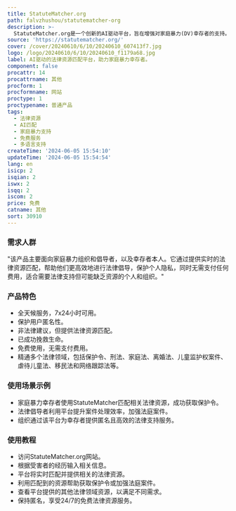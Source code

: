 ```yaml
---
title: StatuteMatcher.org
path: falvzhushou/statutematcher-org
description: >-
  StatuteMatcher.org是一个创新的AI驱动平台，旨在增强对家庭暴力(DV)幸存者的支持。该平台通过实时匹配受害者的经历与相关法规，提供法律资源，帮助获取保护令、加强法庭案件等。平台支持西班牙语，免费提供服务，已成功挽救生命。
source: 'https://statutematcher.org/'
cover: /cover/20240610/6/10/20240610_607413f7.jpg
logo: /logo/20240610/6/10/20240610_f1179a68.jpg
label: AI驱动的法律资源匹配平台，助力家庭暴力幸存者。
component: false
procattr: 14
procattrname: 其他
procform: 1
procformname: 网站
proctype: 1
proctypename: 普通产品
tags:
  - 法律资源
  - AI匹配
  - 家庭暴力支持
  - 免费服务
  - 多语言支持
createTime: '2024-06-05 15:54:10'
updateTime: '2024-06-05 15:54:54'
lang: en
isicp: 2
isqian: 2
iswx: 2
isqq: 2
iscom: 2
price: 免费
catname: 其他
sort: 30910
---
```




### 需求人群
"该产品主要面向家庭暴力组织和倡导者，以及幸存者本人。它通过提供实时的法律资源匹配，帮助他们更高效地进行法律倡导，保护个人隐私，同时无需支付任何费用，适合需要法律支持但可能缺乏资源的个人和组织。"

### 产品特色
* 全天候服务，7x24小时可用。
* 保护用户匿名性。
* 非法律建议，但提供法律资源匹配。
* 已成功挽救生命。
* 免费使用，无需支付费用。
* 精通多个法律领域，包括保护令、刑法、家庭法、离婚法、儿童监护权案件、虐待儿童法、移民法和网络跟踪法等。

### 使用场景示例
* 家庭暴力幸存者使用StatuteMatcher匹配相关法律资源，成功获取保护令。
* 法律倡导者利用平台提升案件处理效率，加强法庭案件。
* 组织通过该平台为幸存者提供匿名且高效的法律支持服务。

### 使用教程
* 访问StatuteMatcher.org网站。
* 根据受害者的经历输入相关信息。
* 平台将实时匹配并提供相关的法律资源。
* 利用匹配到的资源帮助获取保护令或加强法庭案件。
* 查看平台提供的其他法律领域资源，以满足不同需求。
* 保持匿名，享受24/7的免费法律资源服务。

  
